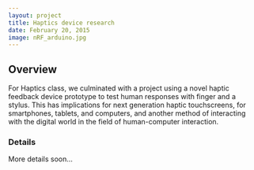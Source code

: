 ```yaml
---
layout: project
title: Haptics device research
date: February 20, 2015
image: nRF_arduino.jpg
---
```


## Overview
For Haptics class, we culminated with a project using a novel haptic feedback device prototype to test human responses with finger and a stylus. This has implications for next generation haptic touchscreens, for smartphones, tablets, and computers, and another method of interacting with the digital world in the field of human-computer interaction.

### Details
More details soon...
